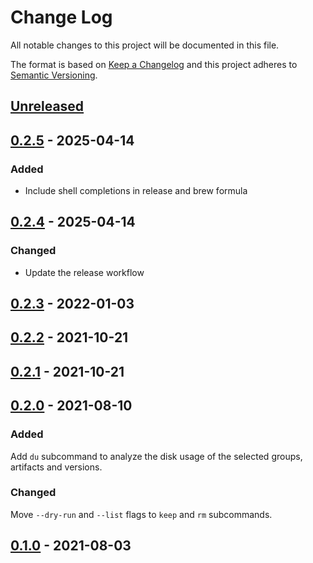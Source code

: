 # Change Log
All notable changes to this project will be documented in this file.

The format is based on [Keep a Changelog](http://keepachangelog.com/)
and this project adheres to [Semantic Versioning](http://semver.org/).

## [Unreleased]

## [0.2.5] - 2025-04-14

### Added

- Include shell completions in release and brew formula

## [0.2.4] - 2025-04-14

### Changed

- Update the release workflow

## [0.2.3] - 2022-01-03

## [0.2.2] - 2021-10-21

## [0.2.1] - 2021-10-21

## [0.2.0] - 2021-08-10

### Added
Add `du` subcommand to analyze the disk usage of the selected groups, artifacts and versions.

### Changed
Move `--dry-run` and `--list` flags to `keep` and `rm` subcommands.

## [0.1.0] - 2021-08-03

[Unreleased]: https://github.com/hpehl/mcup/compare/v0.2.5...HEAD
[0.2.5]: https://github.com/hpehl/mcup/compare/v0.2.4...v0.2.5
[0.2.4]: https://github.com/hpehl/mcup/compare/v0.2.3...v0.2.4
[0.2.3]: https://github.com/hpehl/mcup/compare/v0.2.2...v0.2.3
[0.2.2]: https://github.com/hpehl/mcup/compare/v0.2.1...v0.2.2
[0.2.1]: https://github.com/hpehl/mcup/compare/v0.2.0...v0.2.1
[0.2.0]: https://github.com/hpehl/mcup/compare/v0.1.0...v0.2.0
[0.1.0]: https://github.com/hpehl/mcup/releases/tag/v0.1.0
